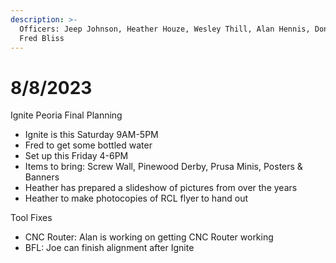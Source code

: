 ```yaml
---
description: >-
  Officers: Jeep Johnson, Heather Houze, Wesley Thill, Alan Hennis, Don Kalmes,
  Fred Bliss
---
```


# 8/8/2023

Ignite Peoria Final Planning

* Ignite is this Saturday 9AM-5PM
* Fred to get some bottled water
* Set up this Friday 4-6PM
* Items to bring: Screw Wall, Pinewood Derby, Prusa Minis, Posters & Banners
* Heather  has prepared a slideshow of pictures from over the years
* Heather to make photocopies of RCL flyer to hand out

Tool Fixes

* CNC Router: Alan is working on getting CNC Router working
* BFL: Joe can finish alignment after Ignite
